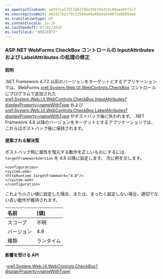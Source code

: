 ```yaml
---
ms.openlocfilehash: ae557ce57557d027dba35b7da213c08aee85f2c7
ms.sourcegitcommit: e02d17b2cf9c1258dadda4810a5e6072a0089aee
ms.translationtype: HT
ms.contentlocale: ja-JP
ms.lasthandoff: 07/01/2020
ms.locfileid: "85621973"
---
```

### <a name="aspnet-fix-handling-of-inputattributes-and-labelattributes-for-webforms-checkbox-control"></a>ASP.NET WebForms CheckBox コントロールの InputAttributes および LabelAttributes の処理の修正

#### <a name="details"></a>説明

.NET Framework 4.7.2 以前のバージョンをターゲットとするアプリケーションでは、WebForms <xref:System.Web.UI.WebControls.CheckBox> コントロールにプログラムで追加された <xref:System.Web.UI.WebControls.CheckBox.InputAttributes?displayProperty=nameWithType> および <xref:System.Web.UI.WebControls.CheckBox.LabelAttributes?displayProperty=nameWithType> がポストバック後に失われます。 .NET Framework 4.8 以降のバージョンをターゲットとするアプリケーションでは、これらはポストバック後に保持されます。

#### <a name="suggestion"></a>提案される解決策

ポストバック時に属性を復元する動作を正しいものにするには、<code>targetFrameworkVersion</code> を 4.8 以降に設定します。 次に例を示します。<pre><code class="lang-xml">&lt;configuration&gt;&#13;&#10;&lt;system.web&gt;&#13;&#10;&lt;httpRuntime targetFramework=&quot;4.8&quot;/&gt;&#13;&#10;&lt;/system.web&gt;&#13;&#10;&lt;/configuration&gt;&#13;&#10;</code></pre>これより小さい値に設定した場合、または、まったく設定しない場合、適切でない古い動作が維持されます。

| 名前    | [値]       |
|:--------|:------------|
| スコープ   |不明|
|バージョン|4.8|
|種類|ランタイム

#### <a name="affected-apis"></a>影響を受ける API

-<xref:System.Web.UI.WebControls.CheckBox?displayProperty=nameWithType></li></ul>|
